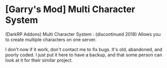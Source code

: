 # [Garry's Mod] Multi Character System

(DarkRP Addons) Multi Character System : (discontinued 2018) Allows you to create multiple characters on one server.

I don't now if it work, don't contact me to fix bugs. It's old, abandoned, and poorly coded. 
I just put it here to have a backup, and that some person can look at it for their similar project.